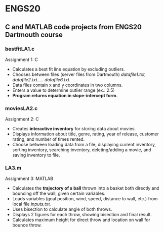 # ENGS20
## C and MATLAB code projects from ENGS20 Dartmouth course

### bestfitLA1.c
Assignment 1: C
- Calculates a best fit line equation by excluding outliers.
- Chooses between files (server files from Dartmouth) *datafile1.txt, datafile2.txt..... datafile6.txt.*
- Data files contain x and y coordinates in two columns.
- Enters a value to determine outlier range (ex.: 2.5)
- **Program returns equation in slope-intercept form.**

### moviesLA2.c
Assignment 2: C
- Creates **interactive inventory** for storing data about movies.
- Displays information about title, genre, rating, year of release, customer rating, and number of times rented.
- Choose between loading data from a file, displaying current inventory, sorting inventory, searching inventory, deleting/adding a movie, and saving inventory to file.

### LA3.m
Assignment 3: MATLAB
- Calculates the **trajectory of a ball** thrown into a basket both directly and bouncing off the wall, given certain variables.
- Loads variables (goal position, wind, speed, distance to wall, etc.) from local file *inputs.txt.*
- Uses bisection to calculate angle of both throws.
- Displays 2 figures for each throw, showing bisection and final result.
- Calculates maximum height for direct throw and location on wall for bounce throw.
